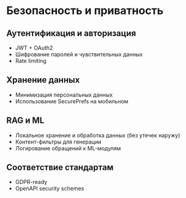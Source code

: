 # Безопасность и приватность

## Аутентификация и авторизация
- JWT + OAuth2
- Шифрование паролей и чувствительных данных
- Rate limiting

## Хранение данных
- Минимизация персональных данных
- Использование SecurePrefs на мобильном

## RAG и ML
- Локальное хранение и обработка данных (без утечек наружу)
- Контент-фильтры для генерации
- Логирование обращений к ML-модулям

## Соответствие стандартам
- GDPR-ready
- OpenAPI security schemes